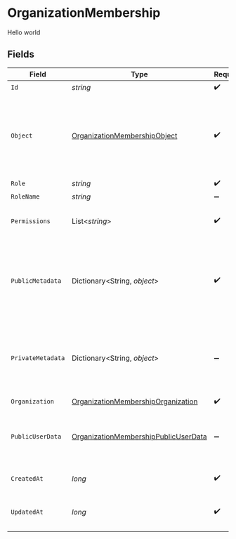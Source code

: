 # OrganizationMembership

Hello world


## Fields

| Field                                                                                                   | Type                                                                                                    | Required                                                                                                | Description                                                                                             | Example                                                                                                 |
| ------------------------------------------------------------------------------------------------------- | ------------------------------------------------------------------------------------------------------- | ------------------------------------------------------------------------------------------------------- | ------------------------------------------------------------------------------------------------------- | ------------------------------------------------------------------------------------------------------- |
| `Id`                                                                                                    | *string*                                                                                                | :heavy_check_mark:                                                                                      | N/A                                                                                                     | org_mem_123                                                                                             |
| `Object`                                                                                                | [OrganizationMembershipObject](../../Models/Components/OrganizationMembershipObject.md)                 | :heavy_check_mark:                                                                                      | String representing the object's type. Objects of the same type share the same value.<br/>              | organization_membership                                                                                 |
| `Role`                                                                                                  | *string*                                                                                                | :heavy_check_mark:                                                                                      | N/A                                                                                                     | member                                                                                                  |
| `RoleName`                                                                                              | *string*                                                                                                | :heavy_minus_sign:                                                                                      | N/A                                                                                                     |                                                                                                         |
| `Permissions`                                                                                           | List<*string*>                                                                                          | :heavy_check_mark:                                                                                      | N/A                                                                                                     | [<br/>"read",<br/>"write"<br/>]                                                                         |
| `PublicMetadata`                                                                                        | Dictionary<String, *object*>                                                                            | :heavy_check_mark:                                                                                      | Metadata saved on the organization membership, accessible from both Frontend and Backend APIs           | {}                                                                                                      |
| `PrivateMetadata`                                                                                       | Dictionary<String, *object*>                                                                            | :heavy_minus_sign:                                                                                      | Metadata saved on the organization membership, accessible only from the Backend API                     | {}                                                                                                      |
| `Organization`                                                                                          | [OrganizationMembershipOrganization](../../Models/Components/OrganizationMembershipOrganization.md)     | :heavy_check_mark:                                                                                      | N/A                                                                                                     |                                                                                                         |
| `PublicUserData`                                                                                        | [OrganizationMembershipPublicUserData](../../Models/Components/OrganizationMembershipPublicUserData.md) | :heavy_minus_sign:                                                                                      | An organization membership with public user data populated                                              |                                                                                                         |
| `CreatedAt`                                                                                             | *long*                                                                                                  | :heavy_check_mark:                                                                                      | Unix timestamp of creation.                                                                             | 1625078400                                                                                              |
| `UpdatedAt`                                                                                             | *long*                                                                                                  | :heavy_check_mark:                                                                                      | Unix timestamp of last update.                                                                          | 1625164800                                                                                              |